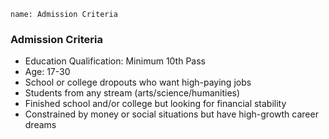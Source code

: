 ```ngMeta
name: Admission Criteria
```

### Admission Criteria

- Education Qualification: Minimum 10th Pass
- Age: 17-30
- School or college dropouts who want high-paying jobs
- Students from any stream (arts/science/humanities)
- Finished school and/or college but looking for financial stability
- Constrained by money or social situations but have high-growth career dreams

